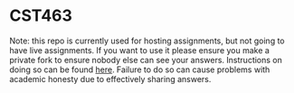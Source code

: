 # CST463

Note: this repo is currently used for hosting assignments, but not going to have live assignments.
If you want to use it please ensure you make a private fork to ensure nobody else can see your answers.
Instructions on doing so can be found [here](setting_up_a_private_fork.md).
Failure to do so can cause problems with academic honesty due to effectively sharing answers.